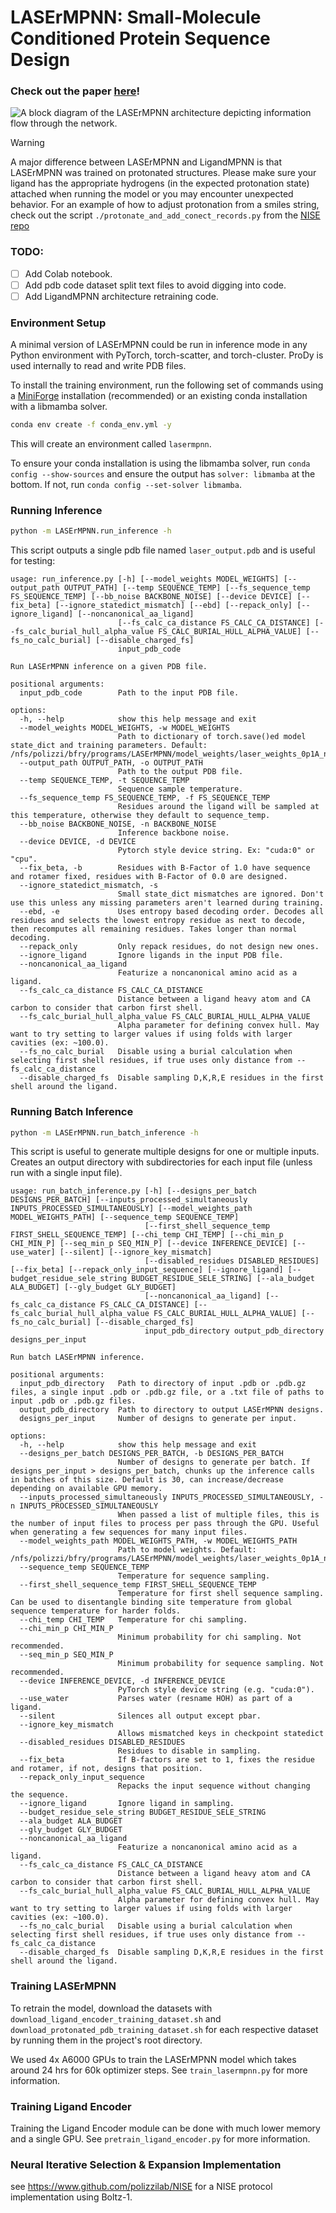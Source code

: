 # LASErMPNN: Small-Molecule Conditioned Protein Sequence Design

### Check out the paper [here](https://www.biorxiv.org/content/10.1101/2025.04.22.649862v1)!


![A block diagram of the LASErMPNN architecture depicting information flow through the network.](./images/laser_block_diagram.png)


> [!WARNING]
> A major difference between LASErMPNN and LigandMPNN is that LASErMPNN was trained on protonated structures. 
> Please make sure your ligand has the appropriate hydrogens (in the expected protonation state) attached when running the model or you may encounter unexpected behavior.
> For an example of how to adjust protonation from a smiles string, check out the script `./protonate_and_add_conect_records.py` from the [NISE repo](https://github.com/polizzilab/NISE/blob/main/protonate_and_add_conect_records.py)

### TODO:
- [ ] Add Colab notebook.
- [ ] Add pdb code dataset split text files to avoid digging into code.
- [ ] Add LigandMPNN architecture retraining code.

### Environment Setup

A minimal version of LASErMPNN could be run in inference mode in any Python environment with PyTorch, torch-scatter, and torch-cluster. 
ProDy is used internally to read and write PDB files.

To install the training environment, run the following set of commands using a [MiniForge](https://github.com/conda-forge/miniforge/releases/tag/24.11.3-2) installation (recommended) or an existing conda installation with a libmamba solver.

```bash
conda env create -f conda_env.yml -y
```

This will create an environment called `lasermpnn`.

To ensure your conda installation is using the libmamba solver, run `conda config --show-sources` 
and ensure the output has `solver: libmamba` at the bottom. 
If not, run `conda config --set-solver libmamba`.


### Running Inference

```bash
python -m LASErMPNN.run_inference -h
```

This script outputs a single pdb file named `laser_output.pdb` and is useful for testing:


```text
usage: run_inference.py [-h] [--model_weights MODEL_WEIGHTS] [--output_path OUTPUT_PATH] [--temp SEQUENCE_TEMP] [--fs_sequence_temp FS_SEQUENCE_TEMP] [--bb_noise BACKBONE_NOISE] [--device DEVICE] [--fix_beta] [--ignore_statedict_mismatch] [--ebd] [--repack_only] [--ignore_ligand] [--noncanonical_aa_ligand]
                        [--fs_calc_ca_distance FS_CALC_CA_DISTANCE] [--fs_calc_burial_hull_alpha_value FS_CALC_BURIAL_HULL_ALPHA_VALUE] [--fs_no_calc_burial] [--disable_charged_fs]
                        input_pdb_code

Run LASErMPNN inference on a given PDB file.

positional arguments:
  input_pdb_code        Path to the input PDB file.

options:
  -h, --help            show this help message and exit
  --model_weights MODEL_WEIGHTS, -w MODEL_WEIGHTS
                        Path to dictionary of torch.save()ed model state_dict and training parameters. Default: /nfs/polizzi/bfry/programs/LASErMPNN/model_weights/laser_weights_0p1A_noise_ligandmpnn_split.pt
  --output_path OUTPUT_PATH, -o OUTPUT_PATH
                        Path to the output PDB file.
  --temp SEQUENCE_TEMP, -t SEQUENCE_TEMP
                        Sequence sample temperature.
  --fs_sequence_temp FS_SEQUENCE_TEMP, -f FS_SEQUENCE_TEMP
                        Residues around the ligand will be sampled at this temperature, otherwise they default to sequence_temp.
  --bb_noise BACKBONE_NOISE, -n BACKBONE_NOISE
                        Inference backbone noise.
  --device DEVICE, -d DEVICE
                        Pytorch style device string. Ex: "cuda:0" or "cpu".
  --fix_beta, -b        Residues with B-Factor of 1.0 have sequence and rotamer fixed, residues with B-Factor of 0.0 are designed.
  --ignore_statedict_mismatch, -s
                        Small state_dict mismatches are ignored. Don't use this unless any missing parameters aren't learned during training.
  --ebd, -e             Uses entropy based decoding order. Decodes all residues and selects the lowest entropy residue as next to decode, then recomputes all remaining residues. Takes longer than normal decoding.
  --repack_only         Only repack residues, do not design new ones.
  --ignore_ligand       Ignore ligands in the input PDB file.
  --noncanonical_aa_ligand
                        Featurize a noncanonical amino acid as a ligand.
  --fs_calc_ca_distance FS_CALC_CA_DISTANCE
                        Distance between a ligand heavy atom and CA carbon to consider that carbon first shell.
  --fs_calc_burial_hull_alpha_value FS_CALC_BURIAL_HULL_ALPHA_VALUE
                        Alpha parameter for defining convex hull. May want to try setting to larger values if using folds with larger cavities (ex: ~100.0).
  --fs_no_calc_burial   Disable using a burial calculation when selecting first shell residues, if true uses only distance from --fs_calc_ca_distance
  --disable_charged_fs  Disable sampling D,K,R,E residues in the first shell around the ligand.
```


### Running Batch Inference

```bash
python -m LASErMPNN.run_batch_inference -h
```

This script is useful to generate multiple designs for one or multiple inputs. Creates an output directory with subdirectories for each input file (unless run with a single input file).

```text
usage: run_batch_inference.py [-h] [--designs_per_batch DESIGNS_PER_BATCH] [--inputs_processed_simultaneously INPUTS_PROCESSED_SIMULTANEOUSLY] [--model_weights_path MODEL_WEIGHTS_PATH] [--sequence_temp SEQUENCE_TEMP]
                              [--first_shell_sequence_temp FIRST_SHELL_SEQUENCE_TEMP] [--chi_temp CHI_TEMP] [--chi_min_p CHI_MIN_P] [--seq_min_p SEQ_MIN_P] [--device INFERENCE_DEVICE] [--use_water] [--silent] [--ignore_key_mismatch]
                              [--disabled_residues DISABLED_RESIDUES] [--fix_beta] [--repack_only_input_sequence] [--ignore_ligand] [--budget_residue_sele_string BUDGET_RESIDUE_SELE_STRING] [--ala_budget ALA_BUDGET] [--gly_budget GLY_BUDGET]
                              [--noncanonical_aa_ligand] [--fs_calc_ca_distance FS_CALC_CA_DISTANCE] [--fs_calc_burial_hull_alpha_value FS_CALC_BURIAL_HULL_ALPHA_VALUE] [--fs_no_calc_burial] [--disable_charged_fs]
                              input_pdb_directory output_pdb_directory designs_per_input

Run batch LASErMPNN inference.

positional arguments:
  input_pdb_directory   Path to directory of input .pdb or .pdb.gz files, a single input .pdb or .pdb.gz file, or a .txt file of paths to input .pdb or .pdb.gz files.
  output_pdb_directory  Path to directory to output LASErMPNN designs.
  designs_per_input     Number of designs to generate per input.

options:
  -h, --help            show this help message and exit
  --designs_per_batch DESIGNS_PER_BATCH, -b DESIGNS_PER_BATCH
                        Number of designs to generate per batch. If designs_per_input > designs_per_batch, chunks up the inference calls in batches of this size. Default is 30, can increase/decrease depending on available GPU memory.
  --inputs_processed_simultaneously INPUTS_PROCESSED_SIMULTANEOUSLY, -n INPUTS_PROCESSED_SIMULTANEOUSLY
                        When passed a list of multiple files, this is the number of input files to process per pass through the GPU. Useful when generating a few sequences for many input files.
  --model_weights_path MODEL_WEIGHTS_PATH, -w MODEL_WEIGHTS_PATH
                        Path to model weights. Default: /nfs/polizzi/bfry/programs/LASErMPNN/model_weights/laser_weights_0p1A_noise_ligandmpnn_split.pt
  --sequence_temp SEQUENCE_TEMP
                        Temperature for sequence sampling.
  --first_shell_sequence_temp FIRST_SHELL_SEQUENCE_TEMP
                        Temperature for first shell sequence sampling. Can be used to disentangle binding site temperature from global sequence temperature for harder folds.
  --chi_temp CHI_TEMP   Temperature for chi sampling.
  --chi_min_p CHI_MIN_P
                        Minimum probability for chi sampling. Not recommended.
  --seq_min_p SEQ_MIN_P
                        Minimum probability for sequence sampling. Not recommended.
  --device INFERENCE_DEVICE, -d INFERENCE_DEVICE
                        PyTorch style device string (e.g. "cuda:0").
  --use_water           Parses water (resname HOH) as part of a ligand.
  --silent              Silences all output except pbar.
  --ignore_key_mismatch
                        Allows mismatched keys in checkpoint statedict
  --disabled_residues DISABLED_RESIDUES
                        Residues to disable in sampling.
  --fix_beta            If B-factors are set to 1, fixes the residue and rotamer, if not, designs that position.
  --repack_only_input_sequence
                        Repacks the input sequence without changing the sequence.
  --ignore_ligand       Ignore ligand in sampling.
  --budget_residue_sele_string BUDGET_RESIDUE_SELE_STRING
  --ala_budget ALA_BUDGET
  --gly_budget GLY_BUDGET
  --noncanonical_aa_ligand
                        Featurize a noncanonical amino acid as a ligand.
  --fs_calc_ca_distance FS_CALC_CA_DISTANCE
                        Distance between a ligand heavy atom and CA carbon to consider that carbon first shell.
  --fs_calc_burial_hull_alpha_value FS_CALC_BURIAL_HULL_ALPHA_VALUE
                        Alpha parameter for defining convex hull. May want to try setting to larger values if using folds with larger cavities (ex: ~100.0).
  --fs_no_calc_burial   Disable using a burial calculation when selecting first shell residues, if true uses only distance from --fs_calc_ca_distance
  --disable_charged_fs  Disable sampling D,K,R,E residues in the first shell around the ligand.
```


### Training LASErMPNN

To retrain the model, download the datasets with `download_ligand_encoder_training_dataset.sh` and `download_protonated_pdb_training_dataset.sh` for each respective dataset by running them in the project's root directory.

We used 4x A6000 GPUs to train the LASErMPNN model which takes around 24 hrs for 60k optimizer steps. See `train_lasermpnn.py` for more information.


### Training Ligand Encoder

Training the Ligand Encoder module can be done with much lower memory and a single GPU. See `pretrain_ligand_encoder.py` for more information.


### Neural Iterative Selection & Expansion Implementation

see https://www.github.com/polizzilab/NISE for a NISE protocol implementation using Boltz-1.


